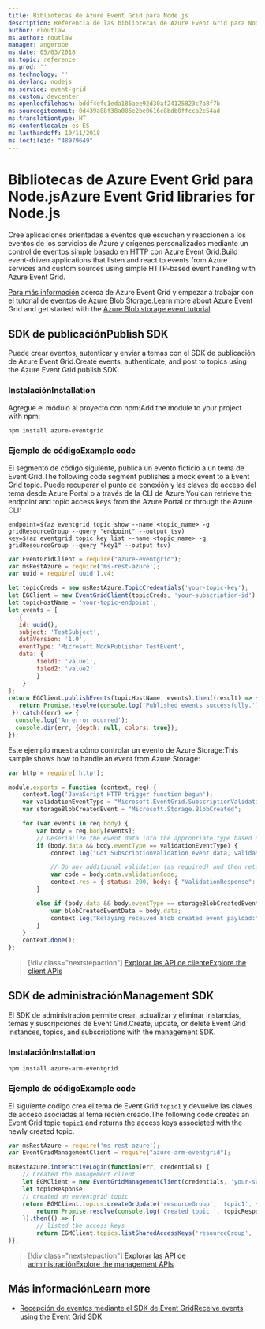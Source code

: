 ```yaml
---
title: Bibliotecas de Azure Event Grid para Node.js
description: Referencia de las bibliotecas de Azure Event Grid para Node.js
author: rloutlaw
ms.author: routlaw
manager: angerobe
ms.date: 05/03/2018
ms.topic: reference
ms.prod: ''
ms.technology: ''
ms.devlang: nodejs
ms.service: event-grid
ms.custom: devcenter
ms.openlocfilehash: bddf4efc1eda186aee92d30af24125823c7a8f7b
ms.sourcegitcommit: 0d439a88f38a085e2be0616c8bdb0ffcca2e54ad
ms.translationtype: HT
ms.contentlocale: es-ES
ms.lasthandoff: 10/11/2018
ms.locfileid: "48979649"
---
```

# <a name="azure-event-grid-libraries-for-nodejs"></a><span data-ttu-id="c6ca3-103">Bibliotecas de Azure Event Grid para Node.js</span><span class="sxs-lookup"><span data-stu-id="c6ca3-103">Azure Event Grid libraries for Node.js</span></span>

<span data-ttu-id="c6ca3-104">Cree aplicaciones orientadas a eventos que escuchen y reaccionen a los eventos de los servicios de Azure y orígenes personalizados mediante un control de eventos simple basado en HTTP con Azure Event Grid.</span><span class="sxs-lookup"><span data-stu-id="c6ca3-104">Build event-driven applications that listen and react to events from Azure services and custom sources using simple HTTP-based event handling with Azure Event Grid.</span></span>

<span data-ttu-id="c6ca3-105">[Para más información](/azure/event-grid/overview) acerca de Azure Event Grid y empezar a trabajar con el [tutorial de eventos de Azure Blob Storage](/azure/storage/blobs/storage-blob-event-quickstart).</span><span class="sxs-lookup"><span data-stu-id="c6ca3-105">[Learn more](/azure/event-grid/overview) about Azure Event Grid and get started with the [Azure Blob storage event tutorial](/azure/storage/blobs/storage-blob-event-quickstart).</span></span> 

## <a name="publish-sdk"></a><span data-ttu-id="c6ca3-106">SDK de publicación</span><span class="sxs-lookup"><span data-stu-id="c6ca3-106">Publish SDK</span></span>

<span data-ttu-id="c6ca3-107">Puede crear eventos, autenticar y enviar a temas con el SDK de publicación de Azure Event Grid.</span><span class="sxs-lookup"><span data-stu-id="c6ca3-107">Create events, authenticate, and post to topics using the Azure Event Grid publish SDK.</span></span>

### <a name="installation"></a><span data-ttu-id="c6ca3-108">Instalación</span><span class="sxs-lookup"><span data-stu-id="c6ca3-108">Installation</span></span>

<span data-ttu-id="c6ca3-109">Agregue el módulo al proyecto con npm:</span><span class="sxs-lookup"><span data-stu-id="c6ca3-109">Add the module to your project with npm:</span></span>

```bash
npm install azure-eventgrid
```

### <a name="example-code"></a><span data-ttu-id="c6ca3-110">Ejemplo de código</span><span class="sxs-lookup"><span data-stu-id="c6ca3-110">Example code</span></span>

<span data-ttu-id="c6ca3-111">El segmento de código siguiente, publica un evento ficticio a un tema de Event Grid.</span><span class="sxs-lookup"><span data-stu-id="c6ca3-111">The following code segment publishes a mock event to a Event Grid topic.</span></span> <span data-ttu-id="c6ca3-112">Puede recuperar el punto de conexión y las claves de acceso del tema desde Azure Portal o a través de la CLI de Azure:</span><span class="sxs-lookup"><span data-stu-id="c6ca3-112">You can retrieve the endpoint and topic access keys from the Azure Portal or through the Azure CLI:</span></span>

```azurecli-interactive
endpoint=$(az eventgrid topic show --name <topic_name> -g gridResourceGroup --query "endpoint" --output tsv)
key=$(az eventgrid topic key list --name <topic_name> -g gridResourceGroup --query "key1" --output tsv)
```

```javascript
var EventGridClient = require("azure-eventgrid");
var msRestAzure = require('ms-rest-azure');
var uuid = require('uuid').v4;

let topicCreds = new msRestAzure.TopicCredentials('your-topic-key');
let EGClient = new EventGridClient(topicCreds, 'your-subscription-id');
let topicHostName = 'your-topic-endpoint';
let events = [
   {
   id: uuid(),
   subject: 'TestSubject',
   dataVersion: '1.0',
   eventType: 'Microsoft.MockPublisher.TestEvent',
   data: {
        field1: 'value1',
        filed2: 'value2'
        }
    }
];
return EGClient.publishEvents(topicHostName, events).then((result) => {
   return Promise.resolve(console.log('Published events successfully.'));
 }).catch((err) => {
  console.log('An error ocurred');
  console.dir(err, {depth: null, colors: true});
});
```

<span data-ttu-id="c6ca3-113">Este ejemplo muestra cómo controlar un evento de Azure Storage:</span><span class="sxs-lookup"><span data-stu-id="c6ca3-113">This sample shows how to handle an event from Azure Storage:</span></span>

```javascript
var http = require('http');

module.exports = function (context, req) {
    context.log('JavaScript HTTP trigger function begun');
    var validationEventType = "Microsoft.EventGrid.SubscriptionValidationEvent";
    var storageBlobCreatedEvent = "Microsoft.Storage.BlobCreated";

    for (var events in req.body) {
        var body = req.body[events];
        // Deserialize the event data into the appropriate type based on event type  
        if (body.data && body.eventType == validationEventType) {
            context.log("Got SubscriptionValidation event data, validation code: " + body.data.validationCode + " topic: " + body.topic);

            // Do any additional validation (as required) and then return back the below response
            var code = body.data.validationCode;
            context.res = { status: 200, body: { "ValidationResponse": code } };
        }

        else if (body.data && body.eventType == storageBlobCreatedEvent) {
            var blobCreatedEventData = body.data;
            context.log("Relaying received blob created event payload:" + JSON.stringify(blobCreatedEventData));
        }
    }
    context.done();
};
```

> [!div class="nextstepaction"]
> [<span data-ttu-id="c6ca3-114">Explorar las API de cliente</span><span class="sxs-lookup"><span data-stu-id="c6ca3-114">Explore the client APIs</span></span>](/javascript/api/overview/azure/eventgrid/client)

## <a name="management-sdk"></a><span data-ttu-id="c6ca3-115">SDK de administración</span><span class="sxs-lookup"><span data-stu-id="c6ca3-115">Management SDK</span></span>

<span data-ttu-id="c6ca3-116">El SDK de administración permite crear, actualizar y eliminar instancias, temas y suscripciones de Event Grid.</span><span class="sxs-lookup"><span data-stu-id="c6ca3-116">Create, update, or delete Event Grid instances, topics, and subscriptions with the management SDK.</span></span>

### <a name="installation"></a><span data-ttu-id="c6ca3-117">Instalación</span><span class="sxs-lookup"><span data-stu-id="c6ca3-117">Installation</span></span>

```
npm install azure-arm-eventgrid
```

### <a name="example-code"></a><span data-ttu-id="c6ca3-118">Ejemplo de código</span><span class="sxs-lookup"><span data-stu-id="c6ca3-118">Example code</span></span>

<span data-ttu-id="c6ca3-119">El siguiente código crea el tema de Event Grid `topic1` y devuelve las claves de acceso asociadas al tema recién creado.</span><span class="sxs-lookup"><span data-stu-id="c6ca3-119">The following code creates an Event Grid topic `topic1` and returns the access keys associated with the newly created topic.</span></span>

```javascript
var msRestAzure = require('ms-rest-azure');
var EventGridManagementClient = require("azure-arm-eventgrid");

msRestAzure.interactiveLogin(function(err, credentials) {
    // Created the management client
    let EGMClient = new EventGridManagementClient(credentials, 'your-subscription-id');
    let topicResponse;
    // created an enventgrid topic
    return EGMClient.topics.createOrUpdate('resourceGroup', 'topic1', { location: 'westus' }).then((topicResponse) => {
        return Promise.resolve(console.log('Created topic ', topicResponse));
    }).then(() => {
        // listed the access keys
        return EGMClient.topics.listSharedAccessKeys('resourceGroup', 'topic1')}
)};
```

> [!div class="nextstepaction"]
> [<span data-ttu-id="c6ca3-120">Explorar las API de administración</span><span class="sxs-lookup"><span data-stu-id="c6ca3-120">Explore the management APIs</span></span>](/javascript/api/overview/azure/eventgrid/management)

## <a name="learn-more"></a><span data-ttu-id="c6ca3-121">Más información</span><span class="sxs-lookup"><span data-stu-id="c6ca3-121">Learn more</span></span>

- [<span data-ttu-id="c6ca3-122">Recepción de eventos mediante el SDK de Event Grid</span><span class="sxs-lookup"><span data-stu-id="c6ca3-122">Receive events using the Event Grid SDK</span></span>](/azure/event-grid/receive-events)
